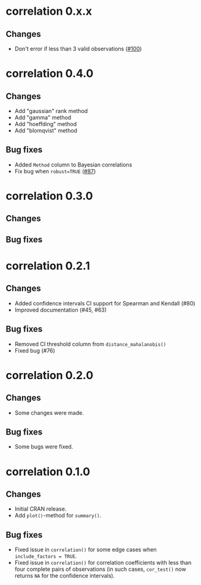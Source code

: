 # correlation 0.x.x

## Changes

- Don't error if less than 3 valid observations ([#100](https://github.com/easystats/correlation/issues/100))

# correlation 0.4.0

## Changes

- Add "gaussian" rank method
- Add "gamma" method
- Add "hoeffding" method
- Add "blomqvist" method

## Bug fixes

- Added `Method` column to Bayesian correlations
- Fix bug when `robust=TRUE` ([#87](https://github.com/easystats/effectsize/issues/87))

# correlation 0.3.0

## Changes

## Bug fixes

# correlation 0.2.1

## Changes

- Added confidence intervals CI support for Spearman and Kendall (#80)
- Improved documentation (#45, #63)

## Bug fixes

- Removed CI threshold column from `distance_mahalanobis()`
- Fixed bug (#76)

# correlation 0.2.0

## Changes

- Some changes were made.

## Bug fixes

- Some bugs were fixed.

# correlation 0.1.0

## Changes

- Initial CRAN release.
- Add `plot()`-method for `summary()`.

## Bug fixes

- Fixed issue in `correlation()` for some edge cases when `include_factors = TRUE`.
- Fixed issue in `correlation()` for correlation coefficients with less than four complete pairs of observations (in such cases, `cor_test()` now returns `NA` for the confidence intervals).
